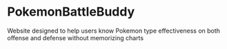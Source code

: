 # PokemonBattleBuddy
Website designed to help users know Pokemon type effectiveness on both offense and defense without memorizing charts
